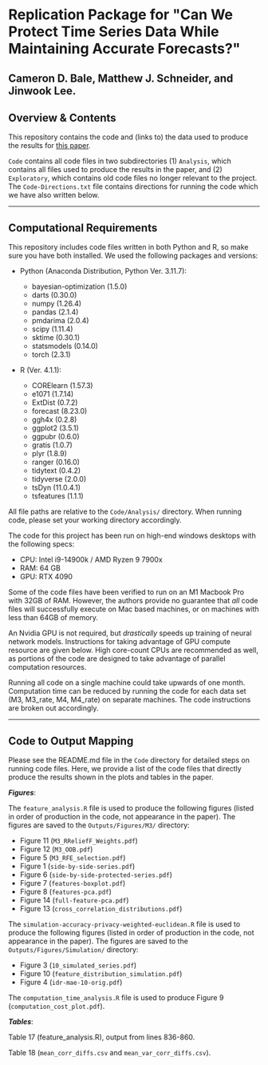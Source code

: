 # Replication Package for "Can We Protect Time Series Data While Maintaining Accurate Forecasts?"

Cameron D. Bale, Matthew J. Schneider, and Jinwook Lee.
---
Overview & Contents
---

This repository contains the code and (links to) the data used to produce the results for [this paper](https://www.researchgate.net/publication/372621568_Can_We_Protect_Time_Series_Data_While_Maintaining_Accurate_Forecasts).

`Code` contains all code files in two subdirectories (1) `Analysis`, which contains all files used to produce the results in the paper, and (2) `Exploratory`, which contains old code files no longer relevant to the project. The `Code-Directions.txt` file contains directions for running the code which we have also written below.

---

## Computational Requirements

This repository includes code files written in both Python and R, so make sure you have both installed. We used the following packages and versions:

* Python (Anaconda Distribution, Python Ver. 3.11.7):
    - bayesian-optimization (1.5.0)
    - darts (0.30.0)
    - numpy (1.26.4)
    - pandas (2.1.4)
    - pmdarima (2.0.4)
    - scipy (1.11.4)
    - sktime (0.30.1)
    - statsmodels (0.14.0)
    - torch (2.3.1)

* R (Ver. 4.1.1): 
    - CORElearn (1.57.3)
    - e1071 (1.7.14)
    - ExtDist (0.7.2)
    - forecast (8.23.0)
    - ggh4x (0.2.8)
    - ggplot2 (3.5.1)
    - ggpubr (0.6.0)
    - gratis (1.0.7)
    - plyr (1.8.9)
    - ranger (0.16.0)
    - tidytext (0.4.2)
    - tidyverse (2.0.0)
    - tsDyn (11.0.4.1)
    - tsfeatures (1.1.1)

All file paths are relative to the `Code/Analysis/` directory. When running code, please set your working directory accordingly.

The code for this project has been run on high-end windows desktops with the following specs:

* CPU: Intel i9-14900k / AMD Ryzen 9 7900x
* RAM: 64 GB
* GPU: RTX 4090

Some of the code files have been verified to run on an M1 Macbook Pro with 32GB of RAM. However, the authors provide no guarantee that *all* code files will successfully execute on Mac based machines, or on machines with less than 64GB of memory. 

An Nvidia GPU is not required, but *drastically* speeds up training of neural network models. Instructions for taking advantage of GPU compute resource are given below. High core-count CPUs are recommended as well, as portions of the code are designed to take advantage of parallel computation resources.

Running all code on a single machine could take upwards of one month. Computation time can be reduced by running the code for each data set (M3, M3_rate, M4, M4_rate) on separate machines. The code instructions are broken out accordingly.

---

## Code to Output Mapping

Please see the README.md file in the `Code` directory for detailed steps on running code files. Here, we provide a list of the code files that directly produce the results shown in the plots and tables in the paper.

***Figures***:

The `feature_analysis.R` file is used to produce the following figures (listed in order of production in the code, not appearance in the paper). The figures are saved to the `Outputs/Figures/M3/` directory:

* Figure 11 (`M3_RReliefF_Weights.pdf`)
* Figure 12 (`M3_OOB.pdf`)
* Figure 5 (`M3_RFE_selection.pdf`)
* Figure 1 (`side-by-side-series.pdf`)
* Figure 6 (`side-by-side-protected-series.pdf`)
* Figure 7 (`features-boxplot.pdf`)
* Figure 8 (`features-pca.pdf`)
* Figure 14 (`full-feature-pca.pdf`)
* Figure 13 (`cross_correlation_distributions.pdf`)

The `simulation-accuracy-privacy-weighted-euclidean.R` file is used to produce the following figures (listed in order of production in the code, not appearance in the paper). The figures are saved to the `Outputs/Figures/Simulation/` directory:

* Figure 3 (`10_simulated_series.pdf`)
* Figure 10 (`feature_distribution_simulation.pdf`)
* Figure 4 (`idr-mae-10-orig.pdf`)

The `computation_time_analysis.R` file is used to produce Figure 9 (`computation_cost_plot.pdf`).

***Tables***:

Table 17 (feature_analysis.R), output from lines 836-860.

Table 18 (`mean_corr_diffs.csv` and `mean_var_corr_diffs.csv`).


